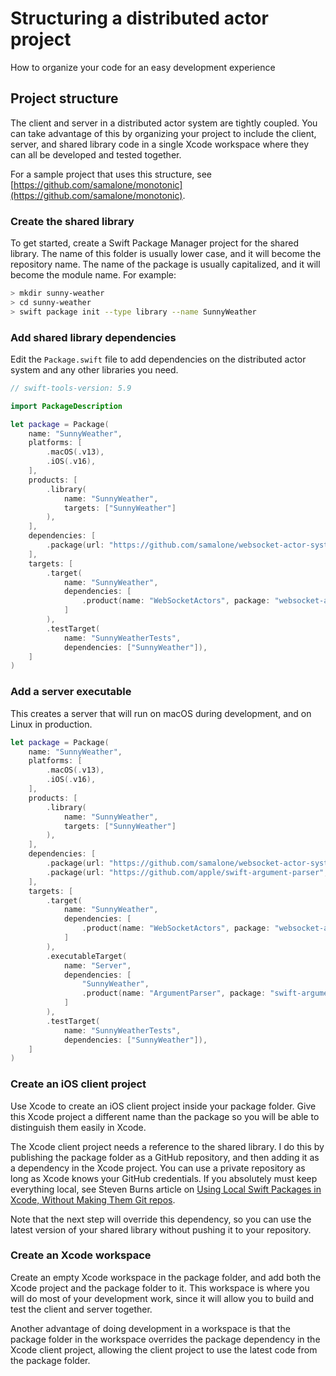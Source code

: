 # Structuring a distributed actor project

How to organize your code for an easy development experience

## Project structure

The client and server in a distributed actor system are tightly coupled. You can
take advantage of this by organizing your project to include the client, server,
and shared library code in a single Xcode workspace where they can all be
developed and tested together.

For a sample project that uses this structure, see
[https://github.com/samalone/monotonic](https://github.com/samalone/monotonic).

### Create the shared library

To get started, create a Swift Package Manager project for the shared library.
The name of this folder is usually lower case, and it will become the repository
name. The name of the package is usually capitalized, and it will become the
module name. For example:

```bash
> mkdir sunny-weather
> cd sunny-weather
> swift package init --type library --name SunnyWeather
```

### Add shared library dependencies

Edit the `Package.swift` file to add dependencies on the distributed actor
system and any other libraries you need.

```swift
// swift-tools-version: 5.9

import PackageDescription

let package = Package(
    name: "SunnyWeather",
    platforms: [
        .macOS(.v13),
        .iOS(.v16),
    ],
    products: [
        .library(
            name: "SunnyWeather",
            targets: ["SunnyWeather"]
        ),
    ],
    dependencies: [
        .package(url: "https://github.com/samalone/websocket-actor-system.git", from: "1.0"),
    ],
    targets: [
        .target(
            name: "SunnyWeather",
            dependencies: [
                .product(name: "WebSocketActors", package: "websocket-actor-system"),
            ]
        ),
        .testTarget(
            name: "SunnyWeatherTests",
            dependencies: ["SunnyWeather"]),
    ]
)
```

### Add a server executable

This creates a server that will run on macOS during development, and on Linux in
production.

```swift
let package = Package(
    name: "SunnyWeather",
    platforms: [
        .macOS(.v13),
        .iOS(.v16),
    ],
    products: [
        .library(
            name: "SunnyWeather",
            targets: ["SunnyWeather"]
        ),
    ],
    dependencies: [
        .package(url: "https://github.com/samalone/websocket-actor-system.git", from: "1.0"),
        .package(url: "https://github.com/apple/swift-argument-parser", from: "1.2.0"),
    ],
    targets: [
        .target(
            name: "SunnyWeather",
            dependencies: [
                .product(name: "WebSocketActors", package: "websocket-actor-system"),
            ]
        ),
        .executableTarget(
            name: "Server",
            dependencies: [
                "SunnyWeather",
                .product(name: "ArgumentParser", package: "swift-argument-parser"),
            ]
        ),
        .testTarget(
            name: "SunnyWeatherTests",
            dependencies: ["SunnyWeather"]),
    ]
)
```

### Create an iOS client project

Use Xcode to create an iOS client project inside your package folder. Give this
Xcode project a different name than the package so you will be able to
distinguish them easily in Xcode.

The Xcode client project needs a reference to the shared library. I do this by
publishing the package folder as a GitHub repository, and then adding it as a
dependency in the Xcode project. You can use a private repository as long as
Xcode knows your GitHub credentials. If you absolutely must keep everything
local, see Steven Burns article on
[Using Local Swift Packages in Xcode, Without Making Them Git repos](https://medium.com/swlh/using-local-swift-packages-in-xcode-without-making-them-git-repos-3aa046cc222c).

Note that the next step will override this dependency, so you can use the latest
version of your shared library without pushing it to your repository.

### Create an Xcode workspace

Create an empty Xcode workspace in the package folder, and add both the Xcode
project and the package folder to it. This workspace is where you will do most
of your development work, since it will allow you to build and test the client
and server together.

Another advantage of doing development in a workspace is that the package folder
in the workspace overrides the package dependency in the Xcode client project,
allowing the client project to use the latest code from the package folder.
